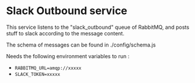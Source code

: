 # Slack Outbound service

This service listens to the "slack_outbound" queue of RabbitMQ, and posts stuff to slack according to the message content.

The schema of messages can be found in ./config/schema.js

Needs the following environment variables to run :
- `RABBITMQ_URL=amqp://xxxxx`
- `SLACK_TOKEN=xxxxx`
